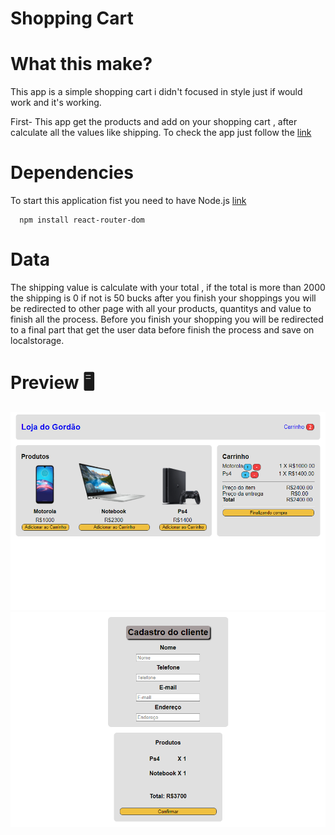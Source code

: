 # Shopping Cart

# What this make?

This app is a simple shopping cart i didn't focused in style just if would work and it's working.

First- This app get the products and add on your shopping cart , after calculate all the values like shipping.
To check the app just follow the [link](https://my-shopping-carts.netlify.app)

# Dependencies

 To start this application fist you need to have Node.js [link](https://nodejs.org/en/)

```console
  npm install react-router-dom
```


# Data

The shipping value is calculate with your total , if the total is more than 2000 the shipping is 0 if not is 50 bucks after you finish your shoppings you will be redirected to other page with all your products, quantitys and value to finish all the process. Before you finish your shopping you will be redirected to a final part that get the user data before finish the process and save on localstorage.

# Preview 🖥️

![fistImage](design/design1.png)
![secondImage](design/design2.png)

